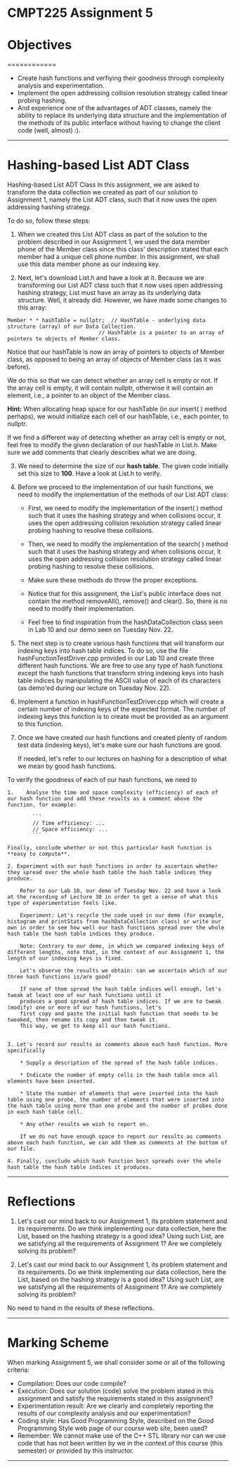# CMPT225 Assignment 5

# Objectives
============

*   Create hash functions and verfiying their goodness through complexity analysis and experimentation.
*   Implement the open addressing collision resolution strategy called linear probing hashing.
*   And experience one of the advantages of ADT classes, namely the ability to replace its underlying data structure and the implementation of the methods of its public interface without having to change the client code (well, almost) :).

--------------
# Hashing-based List ADT Class

Hashing-based List ADT Class
In this assignment, we are asked to transform the data collection we created as part of our solution to Assignment 1, namely the List ADT class, such that it now uses the open addressing hashing strategy.

To do so, follow these steps:

1.  When we created this List ADT class as part of the solution to the problem described in our Assignment 1, we used the data member phone of the Member class since this class' description stated that each member had a unique cell phone number. In this assignment, we shall use this data member phone as our indexing key.

2.  Next, let's download List.h and have a look at it. Because we are transforming our List ADT class such that it now uses open addressing hashing strategy, List must have an array as its underlying data structure. Well, it already did. However, we have made some changes to this array:

```
Member * * hashTable = nullptr;  // HashTable - underlying data structure (array) of our Data Collection.
	                         // HashTable is a pointer to an array of pointers to objects of Member class.
```

Notice that our hashTable is now an array of pointers to objects of Member class, as opposed to being an array of objects of Member class (as it was before).

We do this so that we can detect whether an array cell is empty or not. If the array cell is empty, it will contain nullptr, otherwise it will contain an element, i.e., a pointer to an object of the Member class.

**Hint:** When allocating heap space for our hashTable (in our insert(   ) method perhaps), we would initialize each cell of our hashTable, i.e., each pointer, to nullptr.

If we find a different way of detecting whether an array cell is empty or not, feel free to modify the given declaration of our hashTable in List.h. Make sure we add comments that clearly describes what we are doing.

3.  We need to determine the size of our **hash table**. The given code initially set this size to **100**. Have a look at List.h to verify.


4.  Before we proceed to the implementation of our hash functions, we need to modify the implementation of the methods of our List ADT class:

    * First, we need to modify the implementation of the insert(   ) method such that it uses the hashing strategy and when collisions occur, it uses the open addressing collision resolution strategy called linear probing hashing to resolve these collisions.

    * Then, we need to modify the implementation of the search(   ) method such that it uses the hashing strategy and when collisions occur, it uses the open addressing collision resolution strategy called linear probing hashing to resolve these collisions.

    * Make sure these methods do throw the proper exceptions.

    * Notice that for this assignment, the List's public interface does not contain the method removeAll(), remove() and clear(). So, there is no need to modify their implementation.

    * Feel free to find inspiration from the hashDataCollection class seen in Lab 10 and our demo seen on Tuesday Nov. 22.

5.  The next step is to create various hash functions that will transform our indexing keys into hash table indices. To do so, use the file hashFunctionTestDriver.cpp provided in our Lab 10 and create three different hash functions. We are free to use any type of hash functions except the hash functions that transform string indexing keys into hash table indices by manipulating the ASCII value of each of its characters (as demo'ed during our lecture on Tuesday Nov. 22).

6.  Implement a function in hashFunctionTestDriver.cpp which will create a certain number of indexing keys of the expected format. The number of indexing keys this function is to create must be provided as an argument to this function.

7.  Once we have created our hash functions and created plenty of random test data (indexing keys), let's make sure our hash functions are good.

    If needed, let's refer to our lectures on hashing for a description of what we mean by good hash functions.

   To verify the goodness of each of our hash functions, we need to

    1.    Analyse the time and space complexity (efficiency) of each of our hash function and add these results as a comment above the function, for example:

            ```
            // Time efficiency: ...
            // Space efficiency: ... 
            ```

    Finally, conclude whether or not this particular hash function is **easy to compute**.

    2. Experiment with our hash functions in order to ascertain whether they spread over the whole hash table the hash table indices they produce.

        Refer to our Lab 10, our demo of Tuesday Nov. 22 and have a look at the recording of Lecture 30 in order to get a sense of what this type of experimentation feels like.

        Experiment: Let's recycle the code used in our demo (for example, histogram and printStats from hashDataCollection class) or write our own in order to see how well our hash functions spread over the whole hash table the hash table indices they produce.

        Note: Contrary to our demo, in which we compared indexing keys of different lengths, note that, in the context of our Assignment 1, the length of our indexing keys is fixed.

        Let's observe the results we obtain: can we ascertain which of our three hash functions is/are good?

        If none of them spread the hash table indices well enough, let's tweak at least one of our hash functions until it 
        produces a good spread of hash table indices. If we are to tweak (modify) one or more of our hash functions, let's 
        first copy and paste the initial hash function that needs to be tweaked, then rename its copy and then tweak it. 
        This way, we get to keep all our hash functions.


    3. Let's record our results as comments above each hash function. More specifically

        * Supply a description of the spread of the hash table indices.

        * Indicate the number of empty cells in the hash table once all elements have been inserted.

        * State the number of elements that were inserted into the hash table using one probe, the number of elements that were inserted into the hash table using more than one probe and the number of probes done in each hash table cell.

        * Any other results we wish to report on.

        If we do not have enough space to report our results as comments above each hash function, we can add them as comments at the bottom of our file.

    4. Finally, conclude which hash function best spreads over the whole hash table the hash table indices it produces.

-------------
# Reflections

1.  Let's cast our mind back to our Assignment 1, its problem statement and its requirements. Do we think implementing our data collection, here the List, based on the hashing strategy is a good idea? Using such List, are we satisfying all the requirements of Assignment 1? Are we completely solving its problem?

2.  Let's cast our mind back to our Assignment 1, its problem statement and its requirements. Do we think implementing our data collection, here the List, based on the hashing strategy is a good idea? Using such List, are we satisfying all the requirements of Assignment 1? Are we completely solving its problem?

No need to hand in the results of these reflections.

----------------
# Marking Scheme

When marking Assignment 5, we shall consider some or all of the following criteria:

*   Compilation: Does our code compile?
*   Execution: Does our solution (code) solve the problem stated in this assignment and satisfy the requirements stated in this assignment?
*   Experimentation result: Are we clearly and completely reporting the results of our complexity analysis and our experimentation?
*   Coding style: Has Good Programming Style, described on the Good Programming Style web page of our course web site, been used?
*   Remember: We cannot make use of the C++ STL library nor can we use code that has not been written by we in the context of this course (this semester) or provided by this instructor.

-----------------


